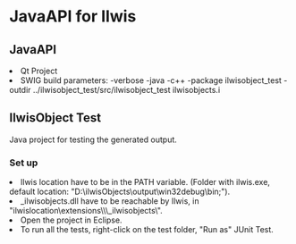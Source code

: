 <h1>JavaAPI for Ilwis</h1>
<h2>JavaAPI</h2>
<li>Qt Project</li>
<li>SWIG build parameters: -verbose -java -c++ -package ilwisobject_test -outdir ../ilwisobject_test/src/ilwisobject_test ilwisobjects.i</li>


<h2>IlwisObject Test</h2>
Java project for testing the generated output.
<h3>Set up</h3>
<li>Ilwis location have to be in the PATH variable. (Folder with ilwis.exe, default location: "D:\ilwisObjects\output\win32debug\bin;").</li>
<li>_ilwisobjects.dll have to be reachable by Ilwis, in "ilwislocation\extensions\\\_ilwisobjects\".</li>
<li>Open the project in Eclipse.</li>
<li>To run all the tests, right-click on the test folder, "Run as" JUnit Test.</li>
